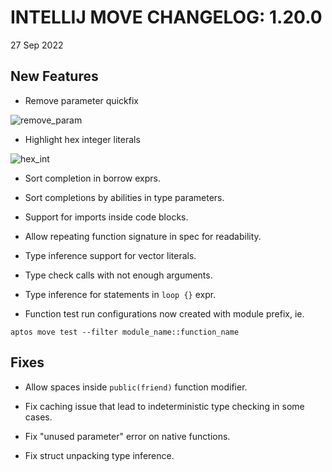 # INTELLIJ MOVE CHANGELOG: 1.20.0

27 Sep 2022

## New Features

* Remove parameter quickfix

![remove_param](./static/remove_param.gif)

* Highlight hex integer literals 

![hex_int](./static/hex_int.png)

* Sort completion in borrow exprs.  

* Sort completions by abilities in type parameters.

* Support for imports inside code blocks. 
  
* Allow repeating function signature in spec for readability. 

* Type inference support for vector literals.

* Type check calls with not enough arguments.

* Type inference for statements in `loop {}` expr.

* Function test run configurations now created with module prefix, ie. 
```shell
aptos move test --filter module_name::function_name
```

## Fixes

* Allow spaces inside `public(friend)` function modifier.

* Fix caching issue that lead to indeterministic type checking in some cases.

* Fix "unused parameter" error on native functions.

* Fix struct unpacking type inference. 

